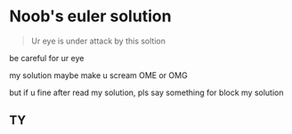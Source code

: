 # Noob's euler solution

> Ur eye is under attack by this soltion

be careful for ur eye

my solution maybe make u scream OME or OMG

but if u fine after read my solution, pls say something for block my solution

## TY